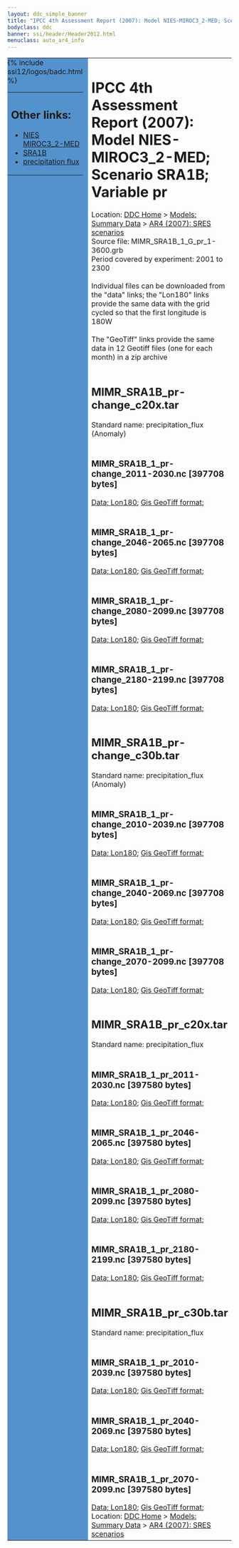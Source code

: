 ```yaml
---
layout: ddc_simple_banner
title: "IPCC 4th Assessment Report (2007): Model NIES-MIROC3_2-MED; Scenario SRA1B; Variable pr"
bodyclass: ddc
banner: ssi/header/Header2012.html
menuclass: auto_ar4_info
---
```



<table width="100%" border="0" cellspacing="0" cellpadding="0" style="border-collapse: collapse;">
<tr style="margin:0;padding:0;border:0;">
<td style="margin:0;padding:0;border:0;height:1pt;width:150pt;background:#5492CD;" valign="top" >

<div id="lh-col2" class="auto_ar4_info">
<table class="menumain" bgcolor="#5492CD" cellspacing="0" width="100%" border="0">
<tr><td>
<h2> Other links:</h2>
<ul>
<li><a href="/auto/ar4/model-NIES-MIROC3_2-MED.html">NIES<br/>MIROC3_2-MED</a></li>
<li><a href="/auto/ar4/scenario-SRA1B.html">SRA1B</a></li>
<li><a href="/auto/ar4/var-precipitation_flux.html">precipitation flux</a></li>
</ul>
</td></tr>
{% include ssi12/logos/badc.html %}
</table>
</div>
</td>
<td><h1>IPCC 4th Assessment Report (2007): Model NIES-MIROC3_2-MED; Scenario SRA1B; Variable pr</h1>

<!-- Breadcrumb1 -->
<div id="breadcrumb1" align="left">
Location: <a href="/index.html">DDC Home</a> > <a href="/sim/gcm_clim/">Models: Summary Data</a>
> <a href="/sim/gcm_clim/SRES_AR4/index.html">AR4 (2007): SRES scenarios</a>
</div>
<!-- End of Breadcrumb1 -->Source file: MIMR_SRA1B_1_G_pr_1-3600.grb
<br/>
Period covered by experiment: 2001 to 2300<br/>
<br/>Individual files can be downloaded from the "data" links; the "Lon180" links provide the same data
         with the grid cycled so that the first longitude is 180W<br/>
<br/>The "GeoTiff" links provide the same data in 12 Geotiff files (one for each month)
          in a zip archive<br/>
<br/><h2>MIMR_SRA1B_pr-change_c20x.tar</h2>
Standard name: precipitation_flux (Anomaly)<br>
<br/><h3>MIMR_SRA1B_1_pr-change_2011-2030.nc [397708 bytes]</h3>
<a href="/cgi-bin/downl/ar4_nc/pr/MIMR_SRA1B_1_pr-change_2011-2030.nc">Data; </a><a href="/cgi-bin/downl/ar4_nc/pr/MIMR_SRA1B_1_pr-change_2011-2030.cyto180.nc"> Lon180</a>; <a href="/cgi-bin/downl/ar4_tif/pr/MIMR_SRA1B_1_pr-change_2011-2030.zip">Gis GeoTiff format; </a><br/>
<br/><h3>MIMR_SRA1B_1_pr-change_2046-2065.nc [397708 bytes]</h3>
<a href="/cgi-bin/downl/ar4_nc/pr/MIMR_SRA1B_1_pr-change_2046-2065.nc">Data; </a><a href="/cgi-bin/downl/ar4_nc/pr/MIMR_SRA1B_1_pr-change_2046-2065.cyto180.nc"> Lon180</a>; <a href="/cgi-bin/downl/ar4_tif/pr/MIMR_SRA1B_1_pr-change_2046-2065.zip">Gis GeoTiff format; </a><br/>
<br/><h3>MIMR_SRA1B_1_pr-change_2080-2099.nc [397708 bytes]</h3>
<a href="/cgi-bin/downl/ar4_nc/pr/MIMR_SRA1B_1_pr-change_2080-2099.nc">Data; </a><a href="/cgi-bin/downl/ar4_nc/pr/MIMR_SRA1B_1_pr-change_2080-2099.cyto180.nc"> Lon180</a>; <a href="/cgi-bin/downl/ar4_tif/pr/MIMR_SRA1B_1_pr-change_2080-2099.zip">Gis GeoTiff format; </a><br/>
<br/><h3>MIMR_SRA1B_1_pr-change_2180-2199.nc [397708 bytes]</h3>
<a href="/cgi-bin/downl/ar4_nc/pr/MIMR_SRA1B_1_pr-change_2180-2199.nc">Data; </a><a href="/cgi-bin/downl/ar4_nc/pr/MIMR_SRA1B_1_pr-change_2180-2199.cyto180.nc"> Lon180</a>; <a href="/cgi-bin/downl/ar4_tif/pr/MIMR_SRA1B_1_pr-change_2180-2199.zip">Gis GeoTiff format; </a><br/>
<br/><h2>MIMR_SRA1B_pr-change_c30b.tar</h2>
Standard name: precipitation_flux (Anomaly)<br>
<br/><h3>MIMR_SRA1B_1_pr-change_2010-2039.nc [397708 bytes]</h3>
<a href="/cgi-bin/downl/ar4_nc/pr/MIMR_SRA1B_1_pr-change_2010-2039.nc">Data; </a><a href="/cgi-bin/downl/ar4_nc/pr/MIMR_SRA1B_1_pr-change_2010-2039.cyto180.nc"> Lon180</a>; <a href="/cgi-bin/downl/ar4_tif/pr/MIMR_SRA1B_1_pr-change_2010-2039.zip">Gis GeoTiff format; </a><br/>
<br/><h3>MIMR_SRA1B_1_pr-change_2040-2069.nc [397708 bytes]</h3>
<a href="/cgi-bin/downl/ar4_nc/pr/MIMR_SRA1B_1_pr-change_2040-2069.nc">Data; </a><a href="/cgi-bin/downl/ar4_nc/pr/MIMR_SRA1B_1_pr-change_2040-2069.cyto180.nc"> Lon180</a>; <a href="/cgi-bin/downl/ar4_tif/pr/MIMR_SRA1B_1_pr-change_2040-2069.zip">Gis GeoTiff format; </a><br/>
<br/><h3>MIMR_SRA1B_1_pr-change_2070-2099.nc [397708 bytes]</h3>
<a href="/cgi-bin/downl/ar4_nc/pr/MIMR_SRA1B_1_pr-change_2070-2099.nc">Data; </a><a href="/cgi-bin/downl/ar4_nc/pr/MIMR_SRA1B_1_pr-change_2070-2099.cyto180.nc"> Lon180</a>; <a href="/cgi-bin/downl/ar4_tif/pr/MIMR_SRA1B_1_pr-change_2070-2099.zip">Gis GeoTiff format; </a><br/>
<br/><h2>MIMR_SRA1B_pr_c20x.tar</h2>
Standard name: precipitation_flux<br>
<br/><h3>MIMR_SRA1B_1_pr_2011-2030.nc [397580 bytes]</h3>
<a href="/cgi-bin/downl/ar4_nc/pr/MIMR_SRA1B_1_pr_2011-2030.nc">Data; </a><a href="/cgi-bin/downl/ar4_nc/pr/MIMR_SRA1B_1_pr_2011-2030.cyto180.nc"> Lon180</a>; <a href="/cgi-bin/downl/ar4_tif/pr/MIMR_SRA1B_1_pr_2011-2030.zip">Gis GeoTiff format; </a><br/>
<br/><h3>MIMR_SRA1B_1_pr_2046-2065.nc [397580 bytes]</h3>
<a href="/cgi-bin/downl/ar4_nc/pr/MIMR_SRA1B_1_pr_2046-2065.nc">Data; </a><a href="/cgi-bin/downl/ar4_nc/pr/MIMR_SRA1B_1_pr_2046-2065.cyto180.nc"> Lon180</a>; <a href="/cgi-bin/downl/ar4_tif/pr/MIMR_SRA1B_1_pr_2046-2065.zip">Gis GeoTiff format; </a><br/>
<br/><h3>MIMR_SRA1B_1_pr_2080-2099.nc [397580 bytes]</h3>
<a href="/cgi-bin/downl/ar4_nc/pr/MIMR_SRA1B_1_pr_2080-2099.nc">Data; </a><a href="/cgi-bin/downl/ar4_nc/pr/MIMR_SRA1B_1_pr_2080-2099.cyto180.nc"> Lon180</a>; <a href="/cgi-bin/downl/ar4_tif/pr/MIMR_SRA1B_1_pr_2080-2099.zip">Gis GeoTiff format; </a><br/>
<br/><h3>MIMR_SRA1B_1_pr_2180-2199.nc [397580 bytes]</h3>
<a href="/cgi-bin/downl/ar4_nc/pr/MIMR_SRA1B_1_pr_2180-2199.nc">Data; </a><a href="/cgi-bin/downl/ar4_nc/pr/MIMR_SRA1B_1_pr_2180-2199.cyto180.nc"> Lon180</a>; <a href="/cgi-bin/downl/ar4_tif/pr/MIMR_SRA1B_1_pr_2180-2199.zip">Gis GeoTiff format; </a><br/>
<br/><h2>MIMR_SRA1B_pr_c30b.tar</h2>
Standard name: precipitation_flux<br>
<br/><h3>MIMR_SRA1B_1_pr_2010-2039.nc [397580 bytes]</h3>
<a href="/cgi-bin/downl/ar4_nc/pr/MIMR_SRA1B_1_pr_2010-2039.nc">Data; </a><a href="/cgi-bin/downl/ar4_nc/pr/MIMR_SRA1B_1_pr_2010-2039.cyto180.nc"> Lon180</a>; <a href="/cgi-bin/downl/ar4_tif/pr/MIMR_SRA1B_1_pr_2010-2039.zip">Gis GeoTiff format; </a><br/>
<br/><h3>MIMR_SRA1B_1_pr_2040-2069.nc [397580 bytes]</h3>
<a href="/cgi-bin/downl/ar4_nc/pr/MIMR_SRA1B_1_pr_2040-2069.nc">Data; </a><a href="/cgi-bin/downl/ar4_nc/pr/MIMR_SRA1B_1_pr_2040-2069.cyto180.nc"> Lon180</a>; <a href="/cgi-bin/downl/ar4_tif/pr/MIMR_SRA1B_1_pr_2040-2069.zip">Gis GeoTiff format; </a><br/>
<br/><h3>MIMR_SRA1B_1_pr_2070-2099.nc [397580 bytes]</h3>
<a href="/cgi-bin/downl/ar4_nc/pr/MIMR_SRA1B_1_pr_2070-2099.nc">Data; </a><a href="/cgi-bin/downl/ar4_nc/pr/MIMR_SRA1B_1_pr_2070-2099.cyto180.nc"> Lon180</a>; <a href="/cgi-bin/downl/ar4_tif/pr/MIMR_SRA1B_1_pr_2070-2099.zip">Gis GeoTiff format; </a><br/>
<!-- Breadcrumb2 -->
<div id="breadcrumb2" align="left">
Location: <a href="/index.html">DDC Home</a> > <a href="/sim/gcm_clim/">Models: Summary Data</a>
> <a href="/sim/gcm_clim/SRES_AR4/index.html">AR4 (2007): SRES scenarios</a>
</div>
<!-- End of Breadcrumb2 --></td></tr></table>
